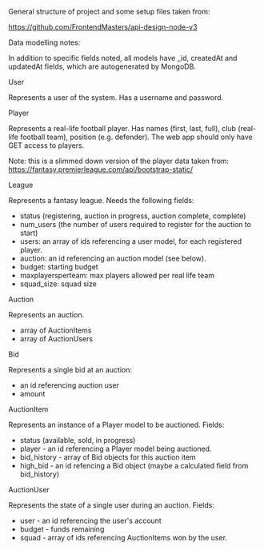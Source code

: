 General structure of project and some setup files taken from:

https://github.com/FrontendMasters/api-design-node-v3

Data modelling notes:

In addition to specific fields noted, all models have \_id, createdAt and updatedAt fields, which are autogenerated by MongoDB.

User

Represents a user of the system. Has a username and password.

Player

Represents a real-life football player. Has names (first, last, full), club (real-life football team), position (e.g. defender). The web app should only have GET access to players.

Note: this is a slimmed down version of the player data taken from:
https://fantasy.premierleague.com/api/bootstrap-static/

League

Represents a fantasy league. Needs the following fields:

- status (registering, auction in progress, auction complete, complete)
- num_users (the number of users required to register for the auction to start)
- users: an array of ids referencing a user model, for each registered player.
- auction: an id referencing an auction model (see below).
- budget: starting budget
- maxplayersperteam: max players allowed per real life team
- squad_size: squad size

Auction

Represents an auction.

- array of AuctionItems
- array of AuctionUsers

Bid

Represents a single bid at an auction:

- an id referencing auction user
- amount

AuctionItem

Represents an instance of a Player model to be auctioned. Fields:

- status (available, sold, in progress)
- player - an id referencing a Player model being auctioned.
- bid_history - array of Bid objects for this auction item
- high_bid - an id refencing a Bid object (maybe a calculated field from bid_history)

AuctionUser

Represents the state of a single user during an auction. Fields:

- user - an id referencing the user's account
- budget - funds remaining
- squad - array of ids referencing AuctionItems won by the user.
